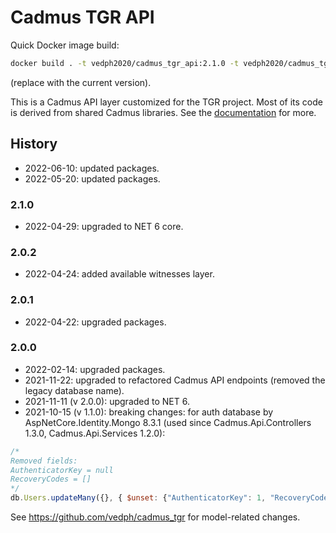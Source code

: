 # Cadmus TGR API

Quick Docker image build:

```bash
docker build . -t vedph2020/cadmus_tgr_api:2.1.0 -t vedph2020/cadmus_tgr_api:latest
```

(replace with the current version).

This is a Cadmus API layer customized for the TGR project. Most of its code is derived from shared Cadmus libraries. See the [documentation](https://github.com/vedph/cadmus_doc/blob/master/api/creating.md) for more.

## History

- 2022-06-10: updated packages.
- 2022-05-20: updated packages.

### 2.1.0

- 2022-04-29: upgraded to NET 6 core.

### 2.0.2

- 2022-04-24: added available witnesses layer.

### 2.0.1

- 2022-04-22: upgraded packages.

### 2.0.0

- 2022-02-14: upgraded packages.
- 2021-11-22: upgraded to refactored Cadmus API endpoints (removed the legacy database name).
- 2021-11-11 (v 2.0.0): upgraded to NET 6.
- 2021-10-15 (v 1.1.0): breaking changes: for auth database by AspNetCore.Identity.Mongo 8.3.1 (used since Cadmus.Api.Controllers 1.3.0, Cadmus.Api.Services 1.2.0):

```js
/*
Removed fields:
AuthenticatorKey = null
RecoveryCodes = []
*/
db.Users.updateMany({}, { $unset: {"AuthenticatorKey": 1, "RecoveryCodes": 1} });
```

See <https://github.com/vedph/cadmus_tgr> for model-related changes.
